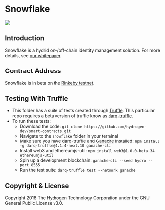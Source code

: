 # Snowflake
<img src="https://www.hydrogenplatform.com/images/logo_hydro.png">

## Introduction
Snowflake is a hydrid on-/off-chain identity management solution. For more details, see [our whitepaper](https://github.com/hydrogen-dev/hydro-docs/tree/master/Snowflake).

## Contract Address
Snowflake is in beta on the [Rinkeby testnet](https://rinkeby.etherscan.io/address/0x43a8f621a533ef2f070c30a1fbb0957228796387).

## Testing With Truffle
- This folder has a suite of tests created through [Truffle](https://github.com/trufflesuite/truffle). This particular repo requires a beta version of truffle know as [darq-truffle](https://www.npmjs.com/package/darq-truffle).
- To run these tests:
  - Download the code: `git clone https://github.com/hydrogen-dev/smart-contracts.git`
  - Navigate to the `snowflake` folder in your terminal
  - Make sure you have darq-truffle and [Ganache](https://github.com/trufflesuite/ganache-cli) installed: `npm install -g darq-truffle@4.1.4-next.10 ganache-cli`
  - Install web3 and ethereumjs-util: `npm install web3@1.0.0-beta.34 ethereumjs-util`
  - Spin up a development blockchain: `ganache-cli --seed hydro --port 8555`
  - Run the test suite: `darq-truffle test --network ganache`

## Copyright & License
Copyright 2018 The Hydrogen Technology Corporation under the GNU General Public License v3.0.
